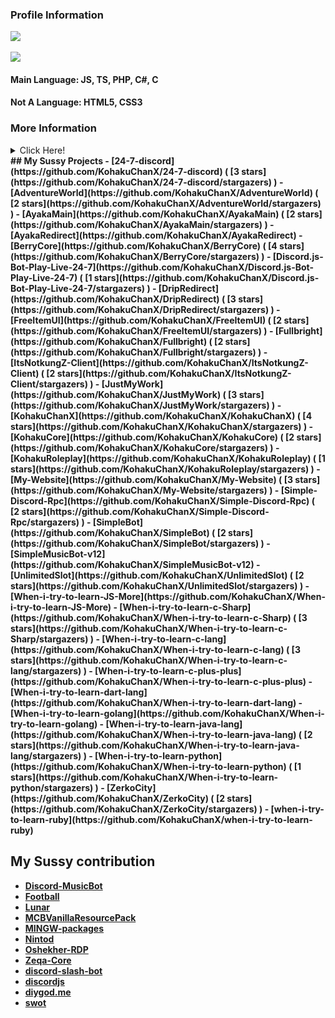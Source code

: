 <h3><b>Profile Information</b></h3>
    <a href="https://KohakuChan.my.to">
        <img src="https://count.getloli.com/get/@MelidaZ?theme=moebooru" />
    </a>
    <br>
    <br>
    <a href="https://KohakuChan.my.to">
        <img src="https://discord.c99.nl/widget/theme-1/568093374662311956.png"></a>
    </a>

#### Main Language: JS, TS, PHP, C#, C
#### Not A Language: HTML5, CSS3

### More Information
<details>
  <summary>Click Here!</summary>
<div align="left">
    <h3><b>Github Stats<b></h3>
    <a href="https://KohakuChan.my.to">
        <img
            src="https://github-readme-stats.vercel.app/api?username=MelidaZ&include_all_commits=true&count_private=true&theme=react" />
    </a>
    <br>
    <br>
    <h3><b>My Tops Languages<b></h3>
    <a href="https://KohakuChan.my.to">
        <img src="https://github-readme-stats.vercel.app/api/top-langs/?username=MelidaZ&layout=compact&theme=react" />
    </a>
    <br>
    <br>
    <h3><b>My Streak<b></h3>
    <a href="https://KohakuChan.my.to">
        <img src="https://github-readme-streak-stats.herokuapp.com/?user=MelidaZ&theme=dark" />
    </a>
    <br>
    <br>
    <h3><b>My Graph<b></h3>
    <a href="https://KohakuChan.my.to">
        <img src="https://activity-graph.herokuapp.com/graph?username=MelidaZ&theme=github" />
    </a>
    <br>
    <br>
    <h3><b>My Trophys<b></h3>
    <a href="https://KohakuChan.my.to">
        <img src="https://github-profile-trophy.vercel.app/?username=MelidaZ&theme=discord" />
    </a>
    <br>
    <br>
</div>
</details>
<!-- profile update: hello -->
## My Sussy Projects
- [24-7-discord](https://github.com/KohakuChanX/24-7-discord) ( [3 stars](https://github.com/KohakuChanX/24-7-discord/stargazers) )
- [AdventureWorld](https://github.com/KohakuChanX/AdventureWorld) ( [2 stars](https://github.com/KohakuChanX/AdventureWorld/stargazers) )
- [AyakaMain](https://github.com/KohakuChanX/AyakaMain) ( [2 stars](https://github.com/KohakuChanX/AyakaMain/stargazers) )
- [AyakaRedirect](https://github.com/KohakuChanX/AyakaRedirect)
- [BerryCore](https://github.com/KohakuChanX/BerryCore) ( [4 stars](https://github.com/KohakuChanX/BerryCore/stargazers) )
- [Discord.js-Bot-Play-Live-24-7](https://github.com/KohakuChanX/Discord.js-Bot-Play-Live-24-7) ( [1 stars](https://github.com/KohakuChanX/Discord.js-Bot-Play-Live-24-7/stargazers) )
- [DripRedirect](https://github.com/KohakuChanX/DripRedirect) ( [3 stars](https://github.com/KohakuChanX/DripRedirect/stargazers) )
- [FreeItemUI](https://github.com/KohakuChanX/FreeItemUI) ( [2 stars](https://github.com/KohakuChanX/FreeItemUI/stargazers) )
- [Fullbright](https://github.com/KohakuChanX/Fullbright) ( [2 stars](https://github.com/KohakuChanX/Fullbright/stargazers) )
- [ItsNotkungZ-Client](https://github.com/KohakuChanX/ItsNotkungZ-Client) ( [2 stars](https://github.com/KohakuChanX/ItsNotkungZ-Client/stargazers) )
- [JustMyWork](https://github.com/KohakuChanX/JustMyWork) ( [3 stars](https://github.com/KohakuChanX/JustMyWork/stargazers) )
- [KohakuChanX](https://github.com/KohakuChanX/KohakuChanX) ( [4 stars](https://github.com/KohakuChanX/KohakuChanX/stargazers) )
- [KohakuCore](https://github.com/KohakuChanX/KohakuCore) ( [2 stars](https://github.com/KohakuChanX/KohakuCore/stargazers) )
- [KohakuRoleplay](https://github.com/KohakuChanX/KohakuRoleplay) ( [1 stars](https://github.com/KohakuChanX/KohakuRoleplay/stargazers) )
- [My-Website](https://github.com/KohakuChanX/My-Website) ( [3 stars](https://github.com/KohakuChanX/My-Website/stargazers) )
- [Simple-Discord-Rpc](https://github.com/KohakuChanX/Simple-Discord-Rpc) ( [2 stars](https://github.com/KohakuChanX/Simple-Discord-Rpc/stargazers) )
- [SimpleBot](https://github.com/KohakuChanX/SimpleBot) ( [2 stars](https://github.com/KohakuChanX/SimpleBot/stargazers) )
- [SimpleMusicBot-v12](https://github.com/KohakuChanX/SimpleMusicBot-v12)
- [UnlimitedSlot](https://github.com/KohakuChanX/UnlimitedSlot) ( [2 stars](https://github.com/KohakuChanX/UnlimitedSlot/stargazers) )
- [When-i-try-to-learn-JS-More](https://github.com/KohakuChanX/When-i-try-to-learn-JS-More)
- [When-i-try-to-learn-c-Sharp](https://github.com/KohakuChanX/When-i-try-to-learn-c-Sharp) ( [3 stars](https://github.com/KohakuChanX/When-i-try-to-learn-c-Sharp/stargazers) )
- [When-i-try-to-learn-c-lang](https://github.com/KohakuChanX/When-i-try-to-learn-c-lang) ( [3 stars](https://github.com/KohakuChanX/When-i-try-to-learn-c-lang/stargazers) )
- [When-i-try-to-learn-c-plus-plus](https://github.com/KohakuChanX/When-i-try-to-learn-c-plus-plus)
- [When-i-try-to-learn-dart-lang](https://github.com/KohakuChanX/When-i-try-to-learn-dart-lang)
- [When-i-try-to-learn-golang](https://github.com/KohakuChanX/When-i-try-to-learn-golang)
- [When-i-try-to-learn-java-lang](https://github.com/KohakuChanX/When-i-try-to-learn-java-lang) ( [2 stars](https://github.com/KohakuChanX/When-i-try-to-learn-java-lang/stargazers) )
- [When-i-try-to-learn-python](https://github.com/KohakuChanX/When-i-try-to-learn-python) ( [1 stars](https://github.com/KohakuChanX/When-i-try-to-learn-python/stargazers) )
- [ZerkoCity](https://github.com/KohakuChanX/ZerkoCity) ( [2 stars](https://github.com/KohakuChanX/ZerkoCity/stargazers) )
- [when-i-try-to-learn-ruby](https://github.com/KohakuChanX/when-i-try-to-learn-ruby)

## My Sussy contribution
- [Discord-MusicBot](https://github.com/KohakuChanX/Discord-MusicBot)
- [Football](https://github.com/KohakuChanX/Football)
- [Lunar](https://github.com/KohakuChanX/Lunar)
- [MCBVanillaResourcePack](https://github.com/KohakuChanX/MCBVanillaResourcePack)
- [MINGW-packages](https://github.com/KohakuChanX/MINGW-packages)
- [Nintod](https://github.com/KohakuChanX/Nintod)
- [Oshekher-RDP](https://github.com/KohakuChanX/Oshekher-RDP)
- [Zeqa-Core](https://github.com/KohakuChanX/Zeqa-Core)
- [discord-slash-bot](https://github.com/KohakuChanX/discord-slash-bot)
- [discordjs](https://github.com/KohakuChanX/discordjs)
- [diygod.me](https://github.com/KohakuChanX/diygod.me)
- [swot](https://github.com/KohakuChanX/swot)
<!-- profile update: bye -->
